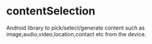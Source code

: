 contentSelection
================

Android library to pick/select/generate content such as image,audio,video,location,contact etc from the device.
